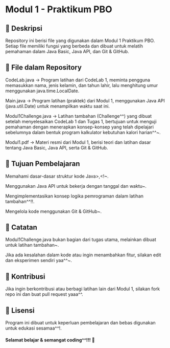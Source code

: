 # Modul 1 - Praktikum PBO

## 📌 Deskripsi

Repository ini berisi file yang digunakan dalam Modul 1 Praktikum PBO. Setiap file memiliki fungsi yang berbeda dan dibuat untuk melatih pemahaman dalam Java Basic, Java API, dan Git & GitHub.

## 📜 File dalam Repository

CodeLab.java → Program latihan dari CodeLab 1, meminta pengguna memasukkan nama, jenis kelamin, dan tahun lahir, lalu menghitung umur menggunakan java.time.LocalDate.

Main.java → Program latihan (praktek) dari Modul 1, menggunakan Java API (java.util.Date) untuk menampilkan waktu saat ini.

Modul1Challenge.java → Latihan tambahan (Challenge^^) yang dibuat setelah menyelesaikan CodeLab 1 dan Tugas 1, bertujuan untuk menguji pemahaman dengan menerapkan konsep-konsep yang telah dipelajari sebelumnya dalam bentuk program kalkulator kebutuhan kalori harian^^~.

Modul1.pdf → Materi resmi dari Modul 1, berisi teori dan latihan dasar tentang Java Basic, Java API, serta Git & GitHub.

## 🚀 Tujuan Pembelajaran

Memahami dasar-dasar struktur kode Java>,<!~.

Menggunakan Java API untuk bekerja dengan tanggal dan waktu~.

Mengimplementasikan konsep logika pemrograman dalam latihan tambahan^^!!.

Mengelola kode menggunakan Git & GitHub~.

## 📌 Catatan

Modul1Challenge.java bukan bagian dari tugas utama, melainkan dibuat untuk latihan tambahan~.

Jika ada kesalahan dalam kode atau ingin menambahkan fitur, silakan edit dan eksperimen sendiri yaa^^~.

## 🤝 Kontribusi

Jika ingin berkontribusi atau berbagi latihan lain dari Modul 1, silakan fork repo ini dan buat pull request yaaa^^.

## 📜 Lisensi

Program ini dibuat untuk keperluan pembelajaran dan bebas digunakan untuk edukasi sesamaa^^!.


#### Selamat belajar & semangat coding^^!!! 🚀

